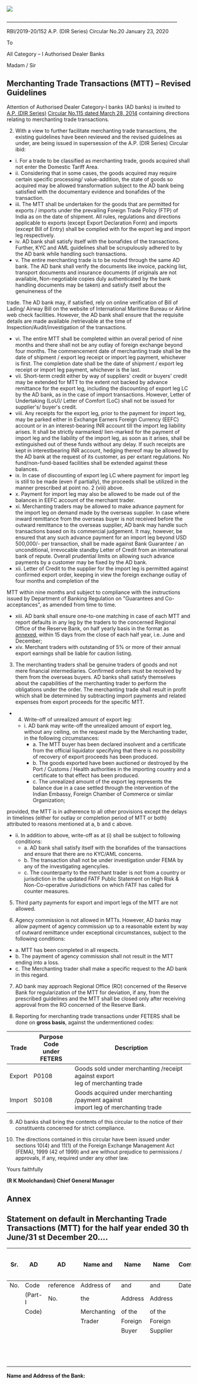 ![](_page_0_Picture_0.jpeg)

\_\_\_\_\_\_\_\_\_\_\_\_\_\_\_\_\_\_\_\_\_\_\_\_\_\_\_\_\_\_\_\_\_\_\_\_\_\_\_\_\_\_\_\_\_\_\_\_\_\_\_\_\_\_\_\_\_\_\_\_\_\_\_\_\_\_\_\_\_\_\_\_\_

RBI/2019-20/152 A.P. (DIR Series) Circular No.20 January 23, 2020

To

All Category – I Authorised Dealer Banks

Madam / Sir

## **Merchanting Trade Transactions (MTT) – Revised Guidelines**

Attention of Authorised Dealer Category-I banks (AD banks) is invited to [A.P. \(DIR Series\)](https://www.rbi.org.in/Scripts/NotificationUser.aspx?Id=8812&Mode=0)  [Circular No.115 dated March 28, 2014](https://www.rbi.org.in/Scripts/NotificationUser.aspx?Id=8812&Mode=0) containing directions relating to merchanting trade transactions.

2. With a view to further facilitate merchanting trade transactions, the existing guidelines have been reviewed and the revised guidelines as under, are being issued in supersession of the A.P. (DIR Series) Circular ibid:

- i. For a trade to be classified as merchanting trade, goods acquired shall not enter the Domestic Tariff Area.
- ii. Considering that in some cases, the goods acquired may require certain specific processing/ value-addition, the state of goods so acquired may be allowed transformation subject to the AD bank being satisfied with the documentary evidence and bonafides of the transaction.
- iii. The MTT shall be undertaken for the goods that are permitted for exports / imports under the prevailing Foreign Trade Policy (FTP) of India as on the date of shipment. All rules, regulations and directions applicable to exports (except Export Declaration Form) and imports (except Bill of Entry) shall be complied with for the export leg and import leg respectively.
- iv. AD bank shall satisfy itself with the bonafides of the transactions. Further, KYC and AML guidelines shall be scrupulously adhered to by the AD bank while handling such transactions.
- v. The entire merchanting trade is to be routed through the same AD bank. The AD bank shall verify the documents like invoice, packing list, transport documents and insurance documents (if originals are not available, Non-negotiable copies duly authenticated by the bank handling documents may be taken) and satisfy itself about the genuineness of the

trade. The AD bank may, if satisfied, rely on online verification of Bill of Lading/ Airway Bill on the website of International Maritime Bureau or Airline web check facilities. However, the AD bank shall ensure that the requisite details are made available /retrievable at the time of Inspection/Audit/investigation of the transactions.

- vi. The entire MTT shall be completed within an overall period of nine months and there shall not be any outlay of foreign exchange beyond four months. The commencement date of merchanting trade shall be the date of shipment / export leg receipt or import leg payment, whichever is first. The completion date shall be the date of shipment / export leg receipt or import leg payment, whichever is the last.
- vii. Short-term credit either by way of suppliers' credit or buyers' credit may be extended for MTT to the extent not backed by advance remittance for the export leg, including the discounting of export leg LC by the AD bank, as in the case of import transactions. However, Letter of Undertaking (LoU)/ Letter of Comfort (LoC) shall not be issued for supplier's/ buyer's credit.
- viii. Any receipts for the export leg, prior to the payment for import leg, may be parked either in Exchange Earners Foreign Currency (EEFC) account or in an interest-bearing INR account till the import leg liability arises. It shall be strictly earmarked/ lien-marked for the payment of import leg and the liability of the import leg, as soon as it arises, shall be extinguished out of these funds without any delay. If such receipts are kept in interestbearing INR account, hedging thereof may be allowed by the AD bank at the request of its customer, as per extant regulations. No fund/non-fund-based facilities shall be extended against these balances.
- ix. In case of discounting of export leg LC where payment for import leg is still to be made (even if partially), the proceeds shall be utilized in the manner prescribed at point no. 2 (viii) above.
- x. Payment for import leg may also be allowed to be made out of the balances in EEFC account of the merchant trader.
- xi. Merchanting traders may be allowed to make advance payment for the import leg on demand made by the overseas supplier. In case where inward remittance from the overseas buyer is not received before the outward remittance to the overseas supplier, AD bank may handle such transactions based on its commercial judgement. It may, however, be ensured that any such advance payment for an import leg beyond USD 500,000/- per transaction, shall be made against Bank Guarantee / an unconditional, irrevocable standby Letter of Credit from an international bank of repute. Overall prudential limits on allowing such advance payments by a customer may be fixed by the AD bank.
- xii. Letter of Credit to the supplier for the import leg is permitted against confirmed export order, keeping in view the foreign exchange outlay of four months and completion of the

MTT within nine months and subject to compliance with the instructions issued by Department of Banking Regulation on "Guarantees and Co-acceptances", as amended from time to time.

- xiii. AD bank shall ensure one-to-one matching in case of each MTT and report defaults in any leg by the traders to the concerned Regional Office of the Reserve Bank, on half yearly basis in the format as [annexed,](#page-4-0) within 15 days from the close of each half year, i.e. June and December;
- xiv. Merchant traders with outstanding of 5% or more of their annual export earnings shall be liable for caution listing.

3. The merchanting traders shall be genuine traders of goods and not mere financial intermediaries. Confirmed orders must be received by them from the overseas buyers. AD banks shall satisfy themselves about the capabilities of the merchanting trader to perform the obligations under the order. The merchanting trade shall result in profit which shall be determined by subtracting import payments and related expenses from export proceeds for the specific MTT.

- 4. Write-off of unrealized amount of export leg:
	- i. AD bank may write-off the unrealized amount of export leg, without any ceiling, on the request made by the Merchanting trader, in the following circumstances:
		- a. The MTT buyer has been declared insolvent and a certificate from the official liquidator specifying that there is no possibility of recovery of export proceeds has been produced.
		- b. The goods exported have been auctioned or destroyed by the Port / Customs / Health authorities in the importing country and a certificate to that effect has been produced.
		- c. The unrealized amount of the export leg represents the balance due in a case settled through the intervention of the Indian Embassy, Foreign Chamber of Commerce or similar Organization;

 provided, the MTT is in adherence to all other provisions except the delays in timelines (either for outlay or completion period of MTT or both) attributed to reasons mentioned at a, b and c above.

- ii. In addition to above, write-off as at (i) shall be subject to following conditions:
	- a. AD bank shall satisfy itself with the bonafides of the transactions and ensure that there are no KYC/AML concerns.
	- b. The transaction shall not be under investigation under FEMA by any of the investigating agency/ies.
	- c. The counterparty to the merchant trader is not from a country or jurisdiction in the updated FATF Public Statement on High Risk & Non-Co-operative Jurisdictions on which FATF has called for counter measures.

5. Third party payments for export and import legs of the MTT are not allowed.

6. Agency commission is not allowed in MTTs. However, AD banks may allow payment of agency commission up to a reasonable extent by way of outward remittance under exceptional circumstances, subject to the following conditions:

- a. MTT has been completed in all respects.
- b. The payment of agency commission shall not result in the MTT ending into a loss.
- c. The Merchanting trader shall make a specific request to the AD bank in this regard.

7. AD bank may approach Regional Office (RO) concerned of the Reserve Bank for regularization of the MTT for deviation, if any, from the prescribed guidelines and the MTT shall be closed only after receiving approval from the RO concerned of the Reserve Bank.

8. Reporting for merchanting trade transactions under FETERS shall be done on **gross basis**, against the undermentioned codes:

| Trade  | Purpose Code<br>under FETERS | Description                                                                          |
|--------|------------------------------|--------------------------------------------------------------------------------------|
| Export | P0108                        | Goods sold under merchanting /receipt against export<br>leg of merchanting trade     |
| Import | S0108                        | Goods acquired under merchanting /payment against<br>import leg of merchanting trade |

9. AD banks shall bring the contents of this circular to the notice of their constituents concerned for strict compliance.

10. The directions contained in this circular have been issued under sections 10(4) and 11(1) of the Foreign Exchange Management Act (FEMA), 1999 (42 of 1999) and are without prejudice to permissions / approvals, if any, required under any other law.

Yours faithfully

**(R K Moolchandani) Chief General Manager**

## <span id="page-4-0"></span>**Annex**

## **Statement on default in Merchanting Trade Transactions (MTT) for the half year ended 30 th June/31 st December 20….**

| Sr. | AD      | AD        | Name and    | Name    | Name     | Commencement | Completion | Export leg (equivalent to<br>US dollar) |             | Import leg (equivalent<br>to US Dollar) |             | Foreign    |  |
|-----|---------|-----------|-------------|---------|----------|--------------|------------|-----------------------------------------|-------------|-----------------------------------------|-------------|------------|--|
| No. | Code    | reference | Address of  | and     | and      | Date         | date       |                                         |             |                                         |             | Exchange   |  |
|     | (Part-I | No.       | the         | Address | Address  |              |            | Amount                                  | Amount      | Amount                                  | Amount      | Outlay, if |  |
|     | Code)   |           | Merchanting | of the  | of the   |              |            | Realised                                | Outstanding | paid                                    | Outstanding | any (No.   |  |
|     |         |           | Trader      | Foreign | Foreign  |              |            |                                         |             |                                         |             | of days)   |  |
|     |         |           |             | Buyer   | Supplier |              |            |                                         |             |                                         |             |            |  |
|     |         |           |             |         |          |              |            |                                         |             |                                         |             |            |  |
|     |         |           |             |         |          |              |            |                                         |             |                                         |             |            |  |
|     |         |           |             |         |          |              |            |                                         |             |                                         |             |            |  |
|     |         |           |             |         |          |              |            |                                         |             |                                         |             |            |  |
|     |         |           |             |         |          |              |            |                                         |             |                                         |             |            |  |
|     |         |           |             |         |          |              |            |                                         |             |                                         |             |            |  |
|     |         |           |             |         |          |              |            |                                         |             |                                         |             |            |  |
|     |         |           |             |         |          |              |            |                                         |             |                                         |             |            |  |
|     |         |           |             |         |          |              |            |                                         |             |                                         |             |            |  |
|     |         |           |             |         |          |              |            |                                         |             |                                         |             |            |  |
|     |         |           |             |         |          |              |            |                                         |             |                                         |             |            |  |
|     |         |           |             |         |          |              |            |                                         |             |                                         |             |            |  |
|     |         |           |             |         |          |              |            |                                         |             |                                         |             |            |  |
|     |         |           |             |         |          |              |            |                                         |             |                                         |             |            |  |

**Name and Address of the Bank:**